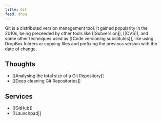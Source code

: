 ```yaml
---
title: Git
feed: show
---
```

Git is a distributed version management tool. It gained popularity in the 2010s, being preceeded by other tools like [[Subversion]], [[CVS]], and some other techniques used as [[Code versioning substitutes]], like using DropBox folders or copying files and prefixing the previous version with the date of change.

## Thoughts
- [[Analysing the total size of a Git Repository]]
- [[Deep cleaning Git Repositories]]

## Services
- [[GitHub]]
- [[Launchpad]]

